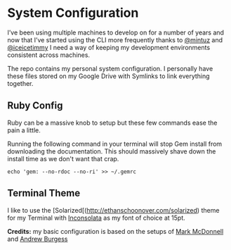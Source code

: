 # System Configuration 

I’ve been using multiple machines to develop on for a number of years and now that I’ve started using the CLI more frequently thanks to [@mintuz](https://github.com/mintuz) and [@iceicetimmy](https://github.com/iceicetimmy) I need a way of keeping my development environments consistent across machines.

The repo contains my personal system configuration. I personally have these files stored on my Google Drive with Symlinks to link everything together.

## Ruby Config

Ruby can be a massive knob to setup but these few commands ease the pain a little.

Running the following command in your terminal will stop Gem install from downloading the documentation. This should massively shave down the install time as we don't want that crap.

`echo 'gem: --no-rdoc --no-ri' >> ~/.gemrc`

## Terminal Theme

I like to use the [Solarized[(http://ethanschoonover.com/solarized) theme for my Terminal with [Inconsolata](http://www.levien.com/type/myfonts/inconsolata.html) as my font of choice at 15pt.

**Credits:** my basic configuration is based on the setups of [Mark McDonnell](https://github.com/Integralist/Fresh-Install) and [Andrew Burgess](https://github.com/andrew8088/dotfiles)
